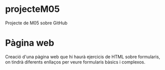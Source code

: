 # projecteM05
Projecte de M05 sobre GitHub

# Pàgina web 
Creació d'una pàgina web que hi haurà ejercicis de HTML sobre formularis, on tindrà diferents enllaços per veure formularis bàsics i complexos. 

